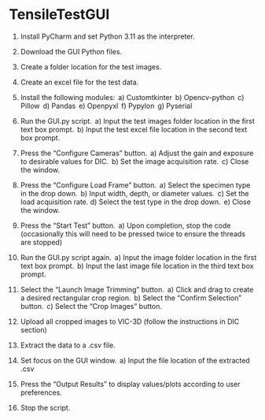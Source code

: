 # TensileTestGUI

1. Install PyCharm and set Python 3.11 as the interpreter.  

2. Download the GUI Python files.  

3. Create a folder location for the test images.  

4. Create an excel file for the test data.  

5. Install the following modules:  
  a) Customtkinter  
  b) Opencv-python  
  c) Pillow  
  d) Pandas  
  e) Openpyxl  
  f) Pypylon  
  g) Pyserial  

6. Run the GUI.py script.  
  a) Input the test images folder location in the first text box prompt.  
  b) Input the test excel file location in the second text box prompt.  

7. Press the “Configure Cameras” button.  
  a) Adjust the gain and exposure to desirable values for DIC.  
  b) Set the image acquisition rate.  
  c) Close the window.  

8. Press the “Configure Load Frame” button.  
  a) Select the specimen type in the drop down.  
  b) Input width, depth, or diameter values.  
  c) Set the load acquisition rate. 
  d) Select the test type in the drop down.  
  e) Close the window.  

9. Press the “Start Test” button.  
  a) Upon completion, stop the code (occasionally this will need to be pressed twice to ensure the threads are stopped)  

10. Run the GUI.py script again.  
  a) Input the image folder location in the first text box prompt.  
  b) Input the last image file location in the third text box prompt.  

11. Select the “Launch Image Trimming” button.  
  a) Click and drag to create a desired rectangular crop region.  
  b) Select the “Confirm Selection” button.  
  c) Select the “Crop Images” button.  

12. Upload all cropped images to VIC-3D (follow the instructions in DIC section) 

13. Extract the data to a .csv file.  

14. Set focus on the GUI window.  
  a) Input the file location of the extracted .csv  

15. Press the “Output Results” to display values/plots according to user preferences.  

16. Stop the script.  


